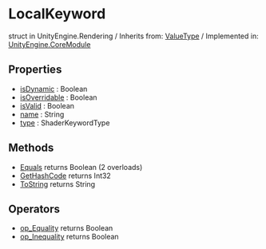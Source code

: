 # LocalKeyword
struct in UnityEngine.Rendering
 / Inherits from: <a href="https://docs.unity3d.com/6000.1/Documentation/ScriptReference/ValueType.html">ValueType</a> / Implemented in: <a href="https://docs.unity3d.com/6000.1/Documentation/ScriptReference/UnityEngine.CoreModule.html">UnityEngine.CoreModule</a>

## Properties
- <a href="https://docs.unity3d.com/6000.1/Documentation/ScriptReference/LocalKeyword-isDynamic.html">isDynamic</a> : Boolean
- <a href="https://docs.unity3d.com/6000.1/Documentation/ScriptReference/LocalKeyword-isOverridable.html">isOverridable</a> : Boolean
- <a href="https://docs.unity3d.com/6000.1/Documentation/ScriptReference/LocalKeyword-isValid.html">isValid</a> : Boolean
- <a href="https://docs.unity3d.com/6000.1/Documentation/ScriptReference/LocalKeyword-name.html">name</a> : String
- <a href="https://docs.unity3d.com/6000.1/Documentation/ScriptReference/LocalKeyword-type.html">type</a> : ShaderKeywordType

## Methods
- <a href="https://docs.unity3d.com/6000.1/Documentation/ScriptReference/LocalKeyword.Equals.html">Equals</a> returns Boolean (2 overloads)
- <a href="https://docs.unity3d.com/6000.1/Documentation/ScriptReference/LocalKeyword.GetHashCode.html">GetHashCode</a> returns Int32
- <a href="https://docs.unity3d.com/6000.1/Documentation/ScriptReference/LocalKeyword.ToString.html">ToString</a> returns String

## Operators
- <a href="https://docs.unity3d.com/6000.1/Documentation/ScriptReference/LocalKeyword.op_Equality.html">op_Equality</a> returns Boolean
- <a href="https://docs.unity3d.com/6000.1/Documentation/ScriptReference/LocalKeyword.op_Inequality.html">op_Inequality</a> returns Boolean
